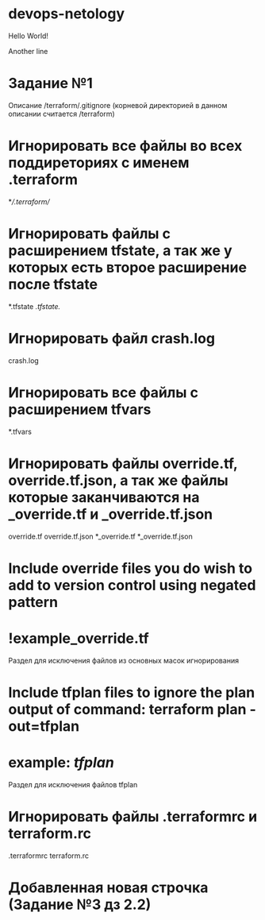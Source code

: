 # devops-netology
Hello World! 

Another line

# Задание №1 
 Описание /terraform/.gitignore (корневой директорией в данном описании считается /terraform)
 
# Игнорировать все файлы во всех поддиреториях с именем .terraform
**/.terraform/*

# Игнорировать файлы с расширением  tfstate, а так же у которых есть второе расширение после tfstate
*.tfstate
*.tfstate.*

# Игнорировать файл crash.log
crash.log

# Игнорировать все файлы с расширением tfvars
*.tfvars

# Игнорировать файлы override.tf, override.tf.json, а так же файлы которые заканчиваются на _override.tf и _override.tf.json  
override.tf
override.tf.json
*_override.tf
*_override.tf.json

# Include override files you do wish to add to version control using negated pattern
#
# !example_override.tf
Раздел для исключения файлов из основных масок игнорирования

# Include tfplan files to ignore the plan output of command: terraform plan -out=tfplan
# example: *tfplan*
Раздел для исключения файлов tfplan

# Игнорировать файлы .terraformrc и terraform.rc
.terraformrc
terraform.rc

# Добавленная новая строчка (Задание №3 дз 2.2)